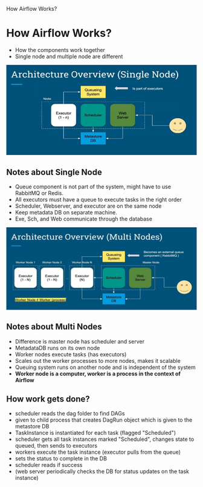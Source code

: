 How Airflow Works?

# How Airflow Works?

+ How the components work together
+ Single node and multiple node are different

![SingleNodeArchitecture](./9dc8025591594b66b036342dc6e03a39.jpg)

## Notes about Single Node
+ Queue component is not part of the system, might have to use RabbitMQ or Redis.
+ All executors must have a queue to execute tasks in the right order
+ Scheduler, Webserver, and executor are on the same node
+ Keep metadata DB on separate machine.
+ Exe, Sch, and Web communicate through the database


![MultiNodeArchitecture](./62f4d6828f844a1ebf80625c4f71594e.jpg)
## Notes about Multi Nodes
+ Difference is master node has scheduler and server
+ MetadataDB runs on its own node
+ Worker nodes execute tasks (has executors)
+ Scales out the worker processes to more nodes, makes it scalable
+ Queuing system runs on another node and is independent of the system
+ __Worker node is a computer, worker is a process in the context of Airflow__

## How work gets done?
+ scheduler reads the dag folder to find DAGs
+ given to child process that creates DagRun object which is given to the metastore DB
+ TaskInstance is instantiated for each task (flagged "Scheduled")
+ scheduler gets all task instances marked "Scheduled", changes state to queued, then sends to executors
+ workers execute the task instance (executor pulls from the queue)
+ sets the status to complete in the DB
+ scheduler reads if success
+ (web server periodically checks the DB for status updates on the task instance)



